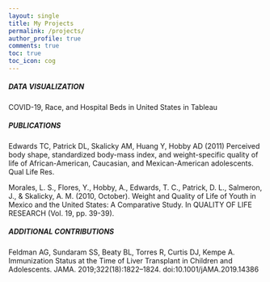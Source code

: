```yaml
---
layout: single
title: My Projects
permalink: /projects/
author_profile: true
comments: true
toc: true
toc_icon: cog
---
```


##### DATA VISUALIZATION
COVID-19, Race, and Hospital Beds in United States in Tableau

##### PUBLICATIONS
Edwards TC, Patrick DL, Skalicky AM, Huang Y, Hobby AD (2011) Perceived body shape, standardized body-mass index, and weight-specific quality of life of African-American, Caucasian, and Mexican-American adolescents. Qual Life Res.

Morales, L. S., Flores, Y., Hobby, A., Edwards, T. C., Patrick, D. L., Salmeron, J., & Skalicky, A. M. (2010, October). Weight and Quality of Life of Youth in Mexico and the United States: A Comparative Study. In QUALITY OF LIFE RESEARCH (Vol. 19, pp. 39-39).

##### ADDITIONAL CONTRIBUTIONS
Feldman AG, Sundaram SS, Beaty BL, Torres R, Curtis DJ, Kempe A. Immunization Status at the Time of Liver Transplant in Children and Adolescents. JAMA. 2019;322(18):1822–1824. doi:10.1001/jAMA.2019.14386

